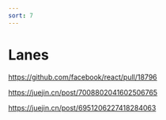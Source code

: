 ```yaml
---
sort: 7
---
```


# Lanes

https://github.com/facebook/react/pull/18796

https://juejin.cn/post/7008802041602506765

https://juejin.cn/post/6951206227418284063